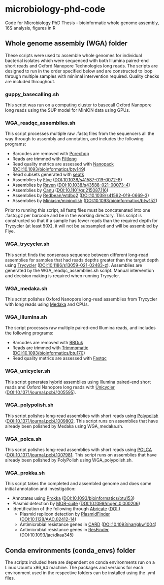 # microbiology-phd-code
Code for Microbiology PhD Thesis - bioinformatic whole genome assembly, 16S analysis, figures in R


## Whole genome assembly (WGA) folder

These scripts were used to assemble whole genomes for individual bacterial isolates which were sequenced with both Illumina paired-end short reads and Oxford Nanopore Technologies long reads. The scripts are designed to run in the order specified below and are constructed to loop through multiple samples with minimal intervention required. Quality checks are included throughout. 

### guppy_basecalling.sh

This script was run on a computing cluster to basecall Oxford Nanopore long reads using the SUP model for MinION data using GPUs. 

### WGA_readqc_assemblies.sh

This script processes multiple raw .fastq files from the sequencers all the way through to assembly and annotation, and includes the following programs:

- Barcodes are removed with [Porechop](https://github.com/rrwick/Porechop)
- Reads are trimmed with [Filtlong](https://github.com/rrwick/Filtlong) 
- Read quality metrics are assessed with [Nanopack](https://github.com/wdecoster/nanopack) ([DOI:10.1093/bioinformatics/bty149](https://doi.org/10.1093/bioinformatics/bty149)) 
- Read subsets generated with [seqtk](https://github.com/lh3/seqtk)
- Assemblies by [Flye](https://github.com/fenderglass/Flye) ([DOI:10.1038/s41587-019-0072-8](https://doi.org/10.1038/s41587-019-0072-8)) 
- Assemblies by [Raven](https://github.com/lbcb-sci/raven) ([DOI:10.1038/s43588-021-00073-4]((http://dx.doi.org/10.1038/s43588-021-00073-4)))
- Assemblies by [Canu](https://github.com/marbl/canu) ([DOI:10.1101/gr.215087.116](https://doi.org/10.1101/gr.215087.116))
- Assemblies by [Redbean/wtdbg2](https://github.com/ruanjue/wtdbg2) ([DOI:10.1038/s41592-019-0669-3](https://www.nature.com/articles/s41592-019-0669-3)) 
- Assemblies by [Miniasm/minipolish](https://github.com/lh3/miniasm) ([DOI:10.1093/bioinformatics/btw152](https://doi.org/10.1093/bioinformatics/btw152))  

Prior to running this script, all fastq files must be concatenated into one .fastq.gz per barcode and be in the working directory. This script is constructed so that if a sample has fewer reads than the required depth for Trycycler (at least 50X), it will not be subsampled and will be assembled by Flye.

### WGA_trycycler.sh 

This script finds the consensus sequence between different long-read assemblies for samples that had reads depths greater than the target depth using [Trycycler](https://github.com/rrwick/Trycycler) ([DOI:10.1186/s13059-021-02483-z](https://doi.org/10.1186/s13059-021-02483-z)). Assemblies are generated by the WGA_readqc_assemblies.sh script. Manual intervention and decision making is required when running Trycycler.

### WGA_medaka.sh 

This script polishes Oxford Nanopore long-read assemblies from Trycycler with long reads using [Medaka](https://github.com/nanoporetech/medaka) and CPUs.

### WGA_illumina.sh

The script processes raw multiple paired-end Illumina reads, and includes the following programs:

- Barcodes are removed with [BBDuk](https://sourceforge.net/projects/bbmap/)
- Reads are trimmed with [Trimmomatic](http://www.usadellab.org/cms/index.php?page=trimmomatic) ([DOI:10.1093/bioinformatics/btu170](https://doi.org/10.1093/bioinformatics/btu170)) 
- Read quality metrics are assessed with [Fastqc](https://www.bioinformatics.babraham.ac.uk/projects/fastqc/)

### WGA_unicycler.sh

This script generates hybrid assemblies using Illumina paired-end short reads and Oxford Nanopore long reads with [Unicycler](https://github.com/rrwick/Unicycler) ([DOI:10.1371/journal.pcbi.1005595](https://doi.org/10.1371/journal.pcbi.1005595)). 

### WGA_polypolish.sh

This script polishes long-read assemblies with short reads using [Polypolish](https://github.com/rrwick/Polypolish) ([DOI:10.1371/journal.pcbi.1009802](https://doi.org/10.1371/journal.pcbi.1009802). This script runs on assemblies that have already been polished by Medaka using WGA_medaka.sh. 

### WGA_polca.sh

This script polishes long-read assemblies with short reads using [POLCA](https://github.com/alekseyzimin/masurca) ([DOI:10.1371/journal.pcbi.1007981](https://doi.org/10.1371/journal.pcbi.1007981). This script runs on assemblies that have already been polished by PolyPolish using WGA_polypolish.sh. 

### WGA_prokka.sh

This script takes the completed and assembled genome and does some initial annotation and investigation:

- Annotates using [Prokka](https://github.com/tseemann/prokka) ([DOI:10.1093/bioinformatics/btu153](https://doi.org/10.1093/bioinformatics/btu153))
- Plasmid detection by [MOB-suite](https://github.com/phac-nml/mob-suite) ([DOI:10.1099/mgen.0.000206](https://doi.org/10.1099/mgen.0.000206))
- Identification of the following through [Abricate](https://github.com/tseemann/abricate) ([DOI:]()) 
  - Plasmid replicon detection by [PlasmidFinder](https://cge.cbs.dtu.dk/services/PlasmidFinder/) ([DOI:10.1128/AAC.02412-14](https://doi.org/10.1128/aac.02412-14))
  - Antimicrobial resistance genes in [CARD](https://card.mcmaster.ca/) ([DOI:10.1093/nar/gkw1004](https://doi.org/10.1093/nar/gkw1004))
  - Antimicrobial resistance genes in [ResFinder](https://cge.cbs.dtu.dk/services/ResFinder/) ([DOI:10.1093/jac/dkaa345](https://doi.org/10.1093/jac/dkaa345))

## Conda environments (conda_envs) folder

The scripts included here are dependent on conda environments run on a Linux Ubuntu x86_64 machine. The packages and versions for each environment used in the respective folders can be installed using the .yml files. 

